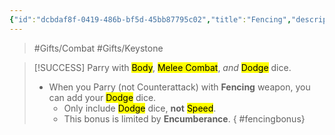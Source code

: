 ```yaml
---
{"id":"dcbdaf8f-0419-486b-bf5d-45bb87795c02","title":"Fencing","description":"Bonus Dodge dice to Parry with Fencing.","publish":true,"date_created":"Friday, May 31st 2024, 10:10:41 pm","date_modified":"Monday, October 14th 2024, 2:22:12 am","editing_lock":true,"live_preview":true,"cssclasses":["mado-heading"],"PassFrontmatter":true}
---
```



> #Gifts/Combat #Gifts/Keystone

> [!SUCCESS] Parry with <mark class="hltr-orange">Body</mark>, <mark class="hltr-orange">Melee Combat</mark>, *and* <mark class="hltr-aqua">Dodge</mark> dice.
> - When you Parry (not Counterattack) with **Fencing** weapon, you can add your <mark class="hltr-aqua">Dodge</mark> dice.
> 	- Only include <mark class="hltr-aqua">Dodge</mark> dice, **not** <mark class="hltr-aqua">Speed</mark>.
> 	- This bonus is limited by **Encumberance**.
{ #fencingbonus}

